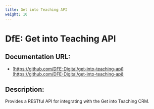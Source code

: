 ```yaml
---
title: Get into Teaching API
weight: 10
---
```


# DfE: Get into Teaching API

## Documentation URL:
 - [https://github.com/DFE-Digital/get-into-teaching-api](https://github.com/DFE-Digital/get-into-teaching-api)

## Description:
Provides a RESTful API for integrating with the Get into Teaching CRM.

